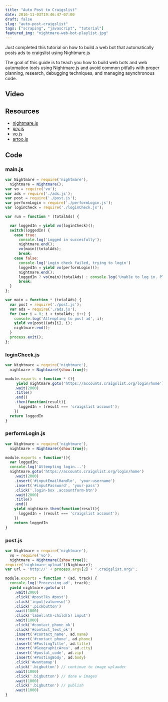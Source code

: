 ```yaml
---
title: "Auto Post to Craigslist"
date: 2016-11-03T19:46:47-07:00
draft: false
slug: "auto-post-craigslist"
tags: ["scraping", "javascript", "tutorial"]
featured_img: "nightmare-web-bot-playlist.jpg"
---
```


Just completed this tutorial on how to build a web bot that automatically posts ads to craigslist using Nightmare.js

The goal of this guide is to teach you how to build web bots and web automation tools using Nightmare.js and avoid common pitfalls with proper planning, research, debugging techniques, and managing asynchronous code.

## Video

## Resources 

* [nightmare.js](https://github.com/segmentio/nightmare)
* [pry.js](https://www.npmjs.com/package/pryjs)
* [vo.js](https://www.npmjs.com/package/vo)
* [artoo.js](https://medialab.github.io/artoo/)

## Code 

### main.js

```js
var Nightmare = require('nightmare'),
  nightmare = Nightmare();
var vo = require('vo');
var ads = require('./ads.js');
var post = require('./post.js');
var performLogin = require('./performLogin.js');
var loginCheck = require('./loginCheck.js');

var run = function * (totalAds) {

  var loggedIn = yield vo(loginCheck)();
  switch(loggedIn) {
    case true:
      console.log('Logged in succesfully');
      nightmare.end(); 
      vo(main)(totalAds);
      break;
    case false: 
      console.log('Login check failed, trying to login')
      loggedIn = yield vo(performLogin)();
      nightmare.end(); 
      loggedIn ? vo(main)(totalAds) : console.log('Unable to log in. Please verify credentials and source code')
      break;
  }
};

var main = function * (totalAds) {
  var post = require('./post.js');
  var ads = require('./ads.js');
  for (var i = 0; i < totalAds; i++) {
    console.log('Attempting to post ad', i);
    yield vo(post)(ads[i], i);
    nightmare.end();
  }
  process.exit();
};

```

### loginCheck.js

```js
var Nightmare = require('nightmare'),
  nightmare = Nightmare({show:true});

module.exports = function * (){
	 yield nightmare.goto('https://accounts.craigslist.org/login/home')
    .wait(2000)
    .title()
    .end()
    .then(function(result){
      loggedIn = (result === 'craigslist account');
    })
  return loggedIn
}
```

### performLogin.js

```js
var Nightmare = require('nightmare'),
  nightmare = Nightmare({show:true});

module.exports = function*(){
  var loggedIn;
  console.log('Attempting login...')
  nightmare.goto('https://accounts.craigslist.org/login/home')
    .wait(2000)
    .insert('#inputEmailHandle', 'your-username')
    .insert('#inputPassword', 'your-pass')
    .click('.login-box .accountform-btn')
    .wait(2000)
    .title()
    .end()
    yield nightmare.then(function(result){
      loggedIn = (result === 'craigslist account');
    })
    return loggedIn
}
```

### post.js

```js
var Nightmare = require('nightmare'),
  vo = require('vo'),
  nightmare = Nightmare({show:true});
require('nightmare-upload')(Nightmare);
var url = 'http://' + process.argv[2] + '.craigslist.org/';

module.exports = function * (ad, track) {
  console.log('Processing ad', track);
  yield nightmare.goto(url)
    .wait(2000)
    .click('#postlks #post')
    .click('input[value=so]')
    .click('.pickbutton')
    .wait(1000)
    .click('label:nth-child(5) input')
    .wait(1000)
    .click('#contact_phone_ok')
    .click('#contact_text_ok')
    .insert('#contact_name', ad.name)
    .insert('#contact_phone', ad.phone)
    .insert('#PostingTitle', ad.title)
    .insert('#GeographicArea', ad.city)
    .insert('#postal_code', ad.zip)
    .insert('#PostingBody', ad.body)
    .click('#wantamap')
    .click('.bigbutton') // continue to image uplaoder
    .wait(1000)
    .click('.bigbutton') // done w images
    .wait(1000)
    .click('.bigbutton') // publish
    .wait(1000)
}
```

